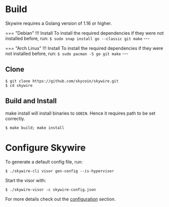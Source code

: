 # **Build**
Skywire requires a Golang version of 1.16 or higher.

=== "Debian"
    !!! Install
        To install the required dependencies if they were not installed before, run:
        ```
        $ sudo snap install go --classic git make
        ```
    ---

=== "Arch Linux"
    !!! Install 
        To install the required dependencies if they were not installed before, run:
        ```
        $ sudo pacman -S go git make
        ```
    ---

## Clone
```
$ git clone https://github.com/skycoin/skywire.git
$ cd skywire
```

## Build and Install
make install will install binaries to `GOBIN`. Hence it requires path to be set correctly.
```
$ make build; make install
```

# **Configure Skywire**  
To generate a default config file, run:
```
$ ./skywire-cli visor gen-config --is-hypervisor
```
Start the visor with:
```
$ ./skywire-visor -c skywire-config.json
```
For more details check out the [configuration]() section.


